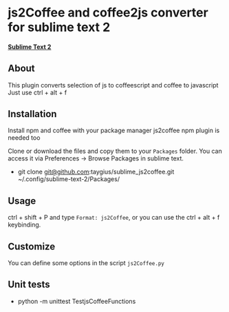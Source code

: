 # js2Coffee and coffee2js converter for sublime text 2
#### [Sublime Text 2](http://www.sublimetext.com/2)

## About
This plugin converts selection of js to coffeescript and coffee to javascript
Just use ctrl + alt + f

## Installation
Install npm and coffee with your package manager
js2coffee npm plugin is needed too

Clone or download the files and copy them to your `Packages` folder. You can access it via Preferences -> Browse Packages in sublime text.
 * git clone git@github.com:taygius/sublime_js2coffee.git ~/.config/sublime-text-2/Packages/

## Usage
ctrl + shift + P and type `Format: js2Coffee`, or you can use the ctrl + alt + f keybinding.

## Customize
You can define some options in the script `js2Coffee.py`

## Unit tests
 * python -m unittest TestjsCoffeeFunctions
